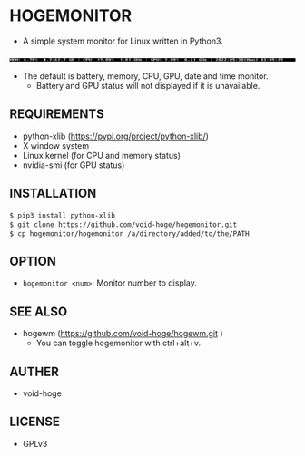 # HOGEMONITOR
- A simple system monitor for Linux written in Python3.

![](screenshot.png)

- The default is battery, memory, CPU, GPU, date and time monitor.
  - Battery and GPU status will not displayed if it is unavailable.

## REQUIREMENTS
- python-xlib (https://pypi.org/project/python-xlib/)
- X window system
- Linux kernel (for CPU and memory status)
- nvidia-smi (for GPU status)

## INSTALLATION
```
$ pip3 install python-xlib
$ git clone https://github.com/void-hoge/hogemonitor.git
$ cp hogemonitor/hogemonitor /a/directory/added/to/the/PATH
```

## OPTION
- `hogemonitor <num>`: Monitor number to display.

## SEE ALSO
- hogewm (https://github.com/void-hoge/hogewm.git )
  - You can toggle hogemonitor with ctrl+alt+v.

## AUTHER
- void-hoge

## LICENSE
- GPLv3